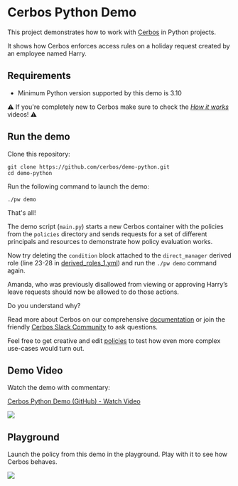 # Cerbos Python Demo

This project demonstrates how to work with [Cerbos](https://github.com/cerbos/cerbos) in Python projects.

It shows how Cerbos enforces access rules on a holiday request created by an employee named Harry.

## Requirements
- Minimum Python version supported by this demo is 3.10

⚠️ If you're completely new to Cerbos make sure to check the _[How it works](https://cerbos.dev/how-it-works)_ videos!  ⚠️


## Run the demo

Clone this repository:
  ```shell
  git clone https://github.com/cerbos/demo-python.git 
  cd demo-python
  ```

Run the following command to launch the demo:
```shell
./pw demo
```

That's all!

The demo script (`main.py`) starts a new Cerbos container with the policies from the `policies` directory and sends requests for a set of different principals and resources to demonstrate how policy evaluation works.

Now try deleting the `condition` block attached to the `direct_manager` derived role (line 23-28 in [derived_roles_1.yml](policies/derived_roles_1.yml)) and run the `./pw demo` command again.

Amanda, who was previously disallowed from viewing or approving Harry’s leave requests should now be allowed to do those actions.

Do you understand why?

Read more about Cerbos on our comprehensive [documentation](https://docs.cerbos.dev) or join the friendly [Cerbos Slack Community](https://join.slack.com/t/cerboscommunity/shared_invite/zt-1qlny60no-E8jLaLZSu08_ZhzORQOEOA) to ask questions.

Feel free to get creative and edit [policies](policies) to test how even more complex use-cases would turn out.

## Demo Video
Watch the demo with commentary:
<a href="https://www.loom.com/share/0425d8a075804d528185ad2ba30817b3">
    <p>Cerbos Python Demo (GitHub) - Watch Video</p>
    <img style="max-width:300px;" src="https://cdn.loom.com/sessions/thumbnails/0425d8a075804d528185ad2ba30817b3-with-play.gif">
  </a>

## Playground
Launch the policy from this demo in the playground. Play with it to see how Cerbos behaves.
<P><a href="https://play.cerbos.dev/p/UWG3inHjwrFhqkv60dec623G9PoYlgJf"><img src="https://github.com/cerbos/express-jwt-cerbos/blob/main/docs/launch.jpg"></a></p>